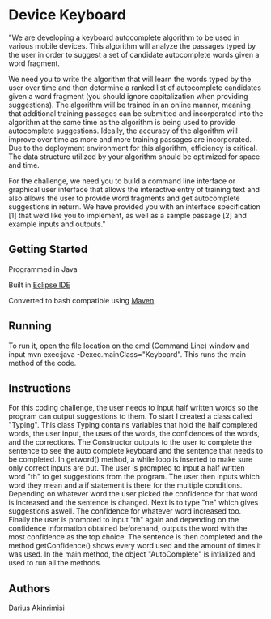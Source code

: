 # Device Keyboard 

"We are developing a keyboard autocomplete algorithm to be used in various mobile devices. This algorithm will analyze the passages typed by the user in order to suggest a set of candidate autocomplete words given a word fragment.

We need you to write the algorithm that will learn the words typed by the user over time and then determine a ranked list of autocomplete candidates given a word fragment (you should ignore capitalization when providing suggestions). The algorithm will be trained in an online manner, meaning that additional training passages can be submitted and incorporated into the algorithm at the same time as the algorithm is being used to provide autocomplete suggestions. Ideally, the accuracy of the algorithm will improve over time as more and more training passages are incorporated. Due to the deployment environment for this algorithm, efficiency is critical. The data structure utilized by your algorithm should be optimized for space and time.

For the challenge, we need you to build a command line interface or graphical user interface that allows the interactive entry of training text and also allows the user to provide word fragments and get autocomplete suggestions in return. We have provided you with an interface specification [1] that we’d like you to implement, as well as a sample passage [2] and example inputs and outputs."

## Getting Started
Programmed in Java

Built in [Eclipse IDE](https://www.eclipse.org/ide/)

Converted to bash compatible using [Maven](https://maven.apache.org/)

## Running

To run it, open the file location on the cmd (Command Line) window and input mvn exec:java -Dexec.mainClass="Keyboard". This runs the main method of the code.


## Instructions

For this coding challenge, the user needs to input half written words so the program can output suggestions to them. To start I created a class called "Typing". This class Typing contains variables that hold the half completed words, the user input, the uses of the words, the confidences of the words, and the corrections. The Constructor outputs to the user to complete the sentence to see the auto complete keyboard and the sentence that needs to be completed. In getword() method, a while loop is inserted to make sure only correct inputs are put. The user is prompted to input a half written word "th" to get suggestions from the program. The user then inputs which word they mean and a if statement is there for the multiple conditions. Depending on whatever word the user picked the confidence for that word is increased and the sentence is changed. Next is to type "ne" which gives suggestions aswell. The confidence for whatever word increased too. Finally the user is prompted to input "th" again and depending on the confidence information obtained beforehand, outputs the word with the most confidence as the top choice. The sentence is then completed and the method getConfidence() shows every word used and the amount of times it was used. In the main method, the object "AutoComplete" is intialized and used to run all the methods.


## Authors

Darius Akinrimisi
